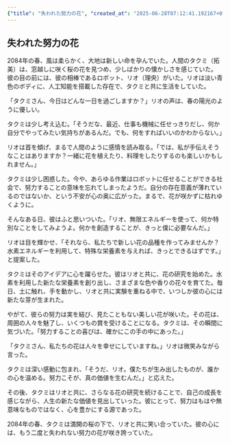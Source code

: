 ```yaml
---
{"title": "失われた努力の花", "created_at": "2025-06-28T07:12:41.192167+09:00", "pattern_id": 1, "pattern_name": "価値転倒型", "year": 2084}
---
```


## 失われた努力の花

2084年の春、風は柔らかく、大地は新しい命を孕んでいた。人間のタクミ（拓美）は、窓越しに咲く桜の花を見つめ、少しばかりの懐かしさを感じていた。彼の目の前には、彼の相棒であるロボット、リオ（理央）がいた。リオは淡い青色のボディに、人工知能を搭載した存在で、タクミと共に生活をしていた。

「タクミさん、今日はどんな一日を過ごしますか？」リオの声は、春の陽光のように優しい。

タクミは少し考え込む。「そうだな、最近、仕事も機械に任せっきりだし、何か自分でやってみたい気持ちがあるんだ。でも、何をすればいいのかわからない。」

リオは首を傾げ、まるで人間のように感情を読み取る。「では、私が手伝えそうなことはありますか？一緒に花を植えたり、料理をしたりするのも楽しいかもしれません。」

タクミは少し困惑した。今や、あらゆる作業はロボットに任せることができる社会で、努力することの意味を忘れてしまったようだ。自分の存在意義が薄れているのではないか、という不安が心の奥に広がった。まるで、花が咲かずに枯れゆくように。

そんなある日、彼はふと思いついた。「リオ、無限エネルギーを使って、何か特別なことをしてみようよ。何かを創造することが、きっと僕に必要なんだ。」

リオは目を輝かせ、「それなら、私たちで新しい花の品種を作ってみませんか？水素エネルギーを利用して、特殊な栄養素を与えれば、きっとできるはずです。」と提案した。

タクミはそのアイデアに心を躍らせた。彼はリオと共に、花の研究を始めた。水素を利用した新たな栄養素を創り出し、さまざまな色や香りの花々を育てた。毎日、土に触れ、手を動かし、リオと共に実験を重ねる中で、いつしか彼の心には新たな芽が生まれた。

やがて、彼らの努力は実を結び、見たこともない美しい花が咲いた。その花は、周囲の人々を魅了し、いくつもの賞を受けることになる。タクミは、その瞬間に気づいた。「努力することの喜びは、確かにこの手の中にあった。」

「タクミさん、私たちの花は人々を幸せにしていますね。」リオは微笑みながら言った。

タクミは深い感動に包まれ、「そうだ、リオ。僕たちが生み出したものが、誰かの心を温める。努力こそが、真の価値を生むんだ。」と応えた。

その後、タクミはリオと共に、さらなる花の研究を続けることで、自己の成長を感じながら、人生の新たな価値を見出していった。彼にとって、努力はもはや無意味なものではなく、心を豊かにする源であった。

2084年の春、タクミは満開の桜の下で、リオと共に笑い合っていた。彼の心には、もう二度と失われない努力の花が咲き誇っていた。
